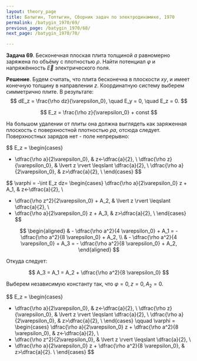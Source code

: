 ```yaml
---
layout: theory_page
title: Батыгин, Топтыгин, Сборник задач по электродинамике, 1970
permalink: /batygin_1970/69/
previous_page: /batygin_1970/68/
next_page: /batygin_1970/70/

---
```


**Задача 69**. Бесконечная плоская плита толщиной  $a$ равномерно заряжена по объёму с плотностью $\rho$. Найти потенциал $\varphi$ и напряжённость $\vec{E}$ электрического поля.

**Решение**. Будем считать, что плита бесконечна в плоскости $xy$, и имеет конечную толщину в направлении $z$. Координатную систему выберем симметрично плите. В результате:
$$
dE_z = \frac{\rho dz}{\varepsilon_0}, \quad E_y = 0, \quad E_z = 0.
$$

$$
E_z = \frac{\rho z}{\varepsilon_0} + const
$$

На большом удалении от плиты она должна выглядеть как заряженная плоскость с поверхностной плотностью $\rho a$, отсюда следует. Поверхностных зарядов нет - поле непрерывно:

$$
E_z = \begin{cases}
- \dfrac{\rho a}{2\varepsilon_0}, & z<-\dfrac{a}{2}, \\
\dfrac{\rho z}{\varepsilon_0}, & \lvert z \rvert \leqslant \dfrac{a}{2}, \\
\dfrac{\rho a}{2\varepsilon_0}, & z>\dfrac{a}{2}, \\
\end{cases}
$$

$$
\varphi = -\int E_z dz= \begin{cases}
\dfrac{\rho a}{2\varepsilon_0} z + A_1, & z<-\dfrac{a}{2}, \\
- \dfrac{\rho z^2}{2\varepsilon_0} + A_2, & \lvert z \rvert \leqslant \dfrac{a}{2}, \\
- \dfrac{\rho a}{2\varepsilon_0} z + A_3, & z>\dfrac{a}{2}, \\
\end{cases}
$$

$$
\begin{aligned}
& - \dfrac{\rho a^2}{4 \varepsilon_0} + A_1 = - \dfrac{\rho a^2}{8 \varepsilon_0} + A_2, \\
& - \dfrac{\rho a^2}{4 \varepsilon_0} + A_3 = - \dfrac{\rho a^2}{8 \varepsilon_0} + A_2,
\end{aligned}
$$

Откуда следует:

$$
A_3 = A_1 = A_2 + \dfrac{\rho a^2}{8 \varepsilon_0}
$$

Выберем независимую константу так, что $\varphi = 0, z = 0, A_2 = 0$.

$$
E_z = \begin{cases}
- \dfrac{\rho a}{2\varepsilon_0}, & z<-\dfrac{a}{2}, \\
\dfrac{\rho z}{\varepsilon_0}, & \lvert z \rvert \leqslant \dfrac{a}{2}, \\
\dfrac{\rho a}{2\varepsilon_0}, & z>\dfrac{a}{2}, \\
\end{cases} \qquad
\varphi = \begin{cases}
\dfrac{\rho a}{2\varepsilon_0} z  + \dfrac{\rho a^2}{8 \varepsilon_0}, & z<-\dfrac{a}{2}, \\
- \dfrac{\rho z^2}{2\varepsilon_0}, & \lvert z \rvert \leqslant \dfrac{a}{2}, \\
- \dfrac{\rho a}{2\varepsilon_0} z  + \dfrac{\rho a^2}{8 \varepsilon_0}, & z>\dfrac{a}{2}. \\
\end{cases}
$$
